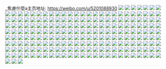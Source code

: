_焦慮什麼a主页地址: https://weibo.com/u/5201088930 
![](https://wx4.sinaimg.cn/mw2000/005FZeP8gy1h8u7q57pkqj30u013z11g.jpg) 
![](https://wx4.sinaimg.cn/mw2000/005FZeP8gy1h8u7q6dsq7j30u0140thm.jpg) 
![](https://wx4.sinaimg.cn/mw2000/005FZeP8gy1h8u805p0hfj30u0140drg.jpg) 
![](https://wx4.sinaimg.cn/mw2000/005FZeP8gy1h849b4khzbj30u0140qby.jpg) 
![](https://wx4.sinaimg.cn/mw2000/005FZeP8gy1h849b72ue4j30u014013m.jpg) 
![](https://wx4.sinaimg.cn/mw2000/005FZeP8gy1h83fldxg0lj30sa0vptd2.jpg) 
![](https://wx4.sinaimg.cn/mw2000/005FZeP8gy1h83flebynoj30u00xr0xr.jpg) 
![](https://wx4.sinaimg.cn/mw2000/005FZeP8gy1h83fldbqtgj30u0140n33.jpg) 
![](https://wx4.sinaimg.cn/mw2000/005FZeP8gy1h800gktxe1j30u0140qez.jpg) 
![](https://wx4.sinaimg.cn/mw2000/005FZeP8gy1h800gpd79ej30u014012g.jpg) 
![](https://wx4.sinaimg.cn/mw2000/005FZeP8gy1h800glgmygj30u01907as.jpg) 
![](https://wx4.sinaimg.cn/mw2000/005FZeP8gy1h800gogojhj30u0191n4n.jpg) 
![](https://wx4.sinaimg.cn/mw2000/005FZeP8gy1h7xsiyw0lmj30r6108438.jpg) 
![](https://wx4.sinaimg.cn/mw2000/005FZeP8gy1h7xsiz72e2j30pf0xxn1k.jpg) 
![](https://wx4.sinaimg.cn/mw2000/005FZeP8gy1h7ufnvdcftj30u014049m.jpg) 
![](https://wx4.sinaimg.cn/mw2000/005FZeP8gy1h7u66ppj8hj30u011xwpf.jpg) 
![](https://wx4.sinaimg.cn/mw2000/005FZeP8gy1h7u68ul786j30t112pteq.jpg) 
![](https://wx4.sinaimg.cn/mw2000/005FZeP8gy1h7u6ak0zdkj30u0140gq8.jpg) 
![](https://wx4.sinaimg.cn/mw2000/005FZeP8gy1h6fk58j98hj30u0140gt3.jpg) 
![](https://wx4.sinaimg.cn/mw2000/005FZeP8gy1h6fk582dy4j30wi0hxtc0.jpg) 
![](https://wx4.sinaimg.cn/mw2000/005FZeP8gy1h6fk57nvjmj30u00yiafj.jpg) 
![](https://wx4.sinaimg.cn/mw2000/005FZeP8gy1h6fk58zpe3j30u0158tfj.jpg) 
![](https://wx4.sinaimg.cn/mw2000/005FZeP8gy1h6c8820j47j32n93ywu0z.jpg) 
![](https://wx4.sinaimg.cn/mw2000/005FZeP8gy1h6c880ckxdj32yv4gb4ez.jpg) 
![](https://wx4.sinaimg.cn/mw2000/005FZeP8gy1h6c8841jpbj32zg44sx6s.jpg) 
![](https://wx4.sinaimg.cn/mw2000/005FZeP8gy1h6c8854droj32c0340u0y.jpg) 
![](https://wx4.sinaimg.cn/mw2000/005FZeP8gy1h60v6v1i77j32c033vqv7.jpg) 
![](https://wx4.sinaimg.cn/mw2000/005FZeP8gy1h60v6vjiqkj30j40xy42t.jpg) 
![](https://wx4.sinaimg.cn/mw2000/005FZeP8gy1h5x7mv8493j30u0190tfn.jpg) 
![](https://wx4.sinaimg.cn/mw2000/005FZeP8gy1h5x7mvxvf3j30u0190n4h.jpg) 
![](https://wx4.sinaimg.cn/mw2000/005FZeP8gy1h5x7mxq3ijj30u0190ags.jpg) 
![](https://wx4.sinaimg.cn/mw2000/005FZeP8gy1h5x7n0txlrj30u01900w5.jpg) 
![](https://wx4.sinaimg.cn/mw2000/005FZeP8gy1h5x7mujdcej30u0190wjc.jpg) 
![](https://wx4.sinaimg.cn/mw2000/005FZeP8gy1h5x7mym7rhj30u0190n33.jpg) 
![](https://wx4.sinaimg.cn/mw2000/005FZeP8gy1h5tf75imp2j30u0182q9s.jpg) 
![](https://wx4.sinaimg.cn/mw2000/005FZeP8gy1h5tf768jrpj30u0140jxv.jpg) 
![](https://wx4.sinaimg.cn/mw2000/005FZeP8gy1h5tf74ojloj30u0140dmd.jpg) 
![](https://wx4.sinaimg.cn/mw2000/005FZeP8gy1h5tf76yiqhj30u0138tf3.jpg) 
![](https://wx4.sinaimg.cn/mw2000/005FZeP8gy1h58jedmwmlj30lb0sg0yb.jpg) 
![](https://wx4.sinaimg.cn/mw2000/005FZeP8gy1h58jeoxzdqj30u010sqht.jpg) 
![](https://wx4.sinaimg.cn/mw2000/005FZeP8gy1h58jepvuxfj32c02c0qv5.jpg) 
![](https://wx4.sinaimg.cn/mw2000/005FZeP8gy1h4yq95cef1j31y72llnpd.jpg) 
![](https://wx4.sinaimg.cn/mw2000/005FZeP8gy1h4yq93fzw8j32762znkjm.jpg) 
![](https://wx4.sinaimg.cn/mw2000/005FZeP8gy1h4yq97uom7j30vh1gkqga.jpg) 
![](https://wx4.sinaimg.cn/mw2000/005FZeP8gy1h4yqmkgp6sj32732xghdu.jpg) 
![](https://wx4.sinaimg.cn/mw2000/005FZeP8gy1h6kg6vdixoj30u013sn2k.jpg) 
![](https://wx4.sinaimg.cn/mw2000/005FZeP8gy1h4w961vgi8j31y81y8npd.jpg) 
![](https://wx4.sinaimg.cn/mw2000/005FZeP8gy1h4w962iaxuj30zo1bkqkj.jpg) 
![](https://wx4.sinaimg.cn/mw2000/005FZeP8gy1h4bj067yoyj323o2swhdu.jpg) 
![](https://wx4.sinaimg.cn/mw2000/005FZeP8gy1h44qcdk707j30u00u0n9b.jpg) 
![](https://wx4.sinaimg.cn/mw2000/005FZeP8gy1h44qefacxxj322g2r9u0y.jpg) 
![](https://wx4.sinaimg.cn/mw2000/005FZeP8gy1h415dp6hu8j30u00u0q9r.jpg) 
![](https://wx4.sinaimg.cn/mw2000/005FZeP8gy1h3ycv78kopj32c02c0e82.jpg) 
![](https://wx4.sinaimg.cn/mw2000/005FZeP8gy1h3ycv96bzij32c0340qv6.jpg) 
![](https://wx4.sinaimg.cn/mw2000/005FZeP8gy1h3ycvav45tj325v2vue82.jpg) 
![](https://wx4.sinaimg.cn/mw2000/005FZeP8gy1h3ycv7zh2jj30wi16zwoy.jpg) 
![](https://wx4.sinaimg.cn/mw2000/005FZeP8gy1h3uwvy964zj30u0140k0s.jpg) 
![](https://wx4.sinaimg.cn/mw2000/005FZeP8gy1h3uwvx0alij30wi0np0wz.jpg) 
![](https://wx4.sinaimg.cn/mw2000/005FZeP8gy1h3uwvz485zj30u0140thu.jpg) 
![](https://wx4.sinaimg.cn/mw2000/005FZeP8gy1h3sj8bidhqj30u0140q6i.jpg) 
![](https://wx4.sinaimg.cn/mw2000/005FZeP8gy1h3sj8defg7j30u0140gqh.jpg) 
![](https://wx4.sinaimg.cn/mw2000/005FZeP8gy1h3rn706uj0j31hc0u0wpq.jpg) 
![](https://wx4.sinaimg.cn/mw2000/005FZeP8gy1h3r535ad8yj32c0340x6s.jpg) 
![](https://wx4.sinaimg.cn/mw2000/005FZeP8gy1h3r531zg86j32c0340b2a.jpg) 
![](https://wx4.sinaimg.cn/mw2000/005FZeP8gy1h3r538mrklj32c0340b2a.jpg) 
![](https://wx4.sinaimg.cn/mw2000/005FZeP8gy1h3r53cfqxej32c0340qv6.jpg) 
![](https://wx4.sinaimg.cn/mw2000/005FZeP8gy1h3r537o0f1j324g2twb2a.jpg) 
![](https://wx4.sinaimg.cn/mw2000/005FZeP8gy1h3r53bchpij32492tpnpe.jpg) 
![](https://wx4.sinaimg.cn/mw2000/005FZeP8gy1h6djdwx36hj30u0140afb.jpg) 
![](https://wx4.sinaimg.cn/mw2000/005FZeP8gy1gzllbuaftsj30si12148s.jpg) 
![](https://wx4.sinaimg.cn/mw2000/005FZeP8gy1gzllbxvl9vj30vc15s7k7.jpg) 
![](https://wx4.sinaimg.cn/mw2000/005FZeP8gy1gzllbtkph2j30r6107k15.jpg) 
![](https://wx4.sinaimg.cn/mw2000/005FZeP8gy1gzllbusqi9j30rf10j7br.jpg) 
![](https://wx4.sinaimg.cn/mw2000/005FZeP8gy1gzokegnnr7j30q60ywn7b.jpg) 
![](https://wx4.sinaimg.cn/mw2000/005FZeP8gy1gzoke37p8vj30pz0ymdm4.jpg) 
![](https://wx4.sinaimg.cn/mw2000/005FZeP8gy1gyjdgmrbkvj31n725h7t6.jpg) 
![](https://wx4.sinaimg.cn/mw2000/005FZeP8gy1gyjdgnu8t3j312k1ffnhi.jpg) 
![](https://wx4.sinaimg.cn/mw2000/005FZeP8gy1gye47k6y11j330n4ir4qr.jpg) 
![](https://wx4.sinaimg.cn/mw2000/005FZeP8gy1gye47hrrncj32142ph4qq.jpg) 
![](https://wx4.sinaimg.cn/mw2000/005FZeP8gy1gye47mbs0yj31zr2nokjm.jpg) 
![](https://wx4.sinaimg.cn/mw2000/005FZeP8gy1gxj7mkyw77j30wi17147j.jpg) 
![](https://wx4.sinaimg.cn/mw2000/005FZeP8gy1gxj7mia8ddj32c03407wl.jpg) 
![](https://wx4.sinaimg.cn/mw2000/005FZeP8gy1gxj7mkchaqj32c03404qs.jpg) 
![](https://wx4.sinaimg.cn/mw2000/005FZeP8gy1gxbzo5rijjj30w6171h35.jpg) 
![](https://wx4.sinaimg.cn/mw2000/005FZeP8gy1gxbzo9v7c4j31vm2i5kjl.jpg) 
![](https://wx4.sinaimg.cn/mw2000/005FZeP8gy1gxbzu2ums9j30sv12947r.jpg) 
![](https://wx4.sinaimg.cn/mw2000/005FZeP8gy1gxbzobp1xaj32602w0x6p.jpg) 
![](https://wx4.sinaimg.cn/mw2000/005FZeP8gy1gxbzodpw7xj31nj27ee82.jpg) 
![](https://wx4.sinaimg.cn/mw2000/005FZeP8gy1gxbzv2wdxvj32c03407wj.jpg) 
![](https://wx4.sinaimg.cn/mw2000/005FZeP8gy1gwi1jicnfjj31711ldtsc.jpg) 
![](https://wx4.sinaimg.cn/mw2000/005FZeP8gy1gw83m7xqujj30rt1dfwje.jpg) 
![](https://wx4.sinaimg.cn/mw2000/005FZeP8gy1gw83m6akf4j30wi172gz6.jpg) 
![](https://wx4.sinaimg.cn/mw2000/005FZeP8gy1gw83ml7mhoj30pb190jur.jpg) 
![](https://wx4.sinaimg.cn/mw2000/005FZeP8gy1gw83mbg5m2j32c0340qv8.jpg) 
![](https://wx4.sinaimg.cn/mw2000/005FZeP8gy1gw83otnkgkj30wi16hqdd.jpg) 
![](https://wx4.sinaimg.cn/mw2000/005FZeP8gy1gw83m6qn7kj30wi16nncw.jpg) 
![](https://wx4.sinaimg.cn/mw2000/005FZeP8gy1gukpbx3zwzj62c03407wk02.jpg) 
![](https://wx4.sinaimg.cn/mw2000/005FZeP8gy1gukpc185maj60vc15sdun02.jpg) 
![](https://wx4.sinaimg.cn/mw2000/005FZeP8gy1guo05wtepcj62c0340u0z02.jpg) 
![](https://wx4.sinaimg.cn/mw2000/005FZeP8gy1guo05tebulj62c03407wj02.jpg) 
![](https://wx4.sinaimg.cn/mw2000/005FZeP8gy1guo08dghldj61yb2uv4qr02.jpg) 
![](https://wx4.sinaimg.cn/mw2000/005FZeP8gy1gukpc0flb8j60ty0wl49q02.jpg) 
![](https://wx4.sinaimg.cn/mw2000/005FZeP8gy1gt6snfq545j32c03407wj.jpg) 
![](https://wx4.sinaimg.cn/mw2000/005FZeP8gy1gt6sne5bq1j32c0340u10.jpg) 
![](https://wx4.sinaimg.cn/mw2000/005FZeP8gy1gt6snguxw2j32c0340qv6.jpg) 
![](https://wx4.sinaimg.cn/mw2000/005FZeP8gy1gt6snikleuj32c0340hdw.jpg) 
![](https://wx4.sinaimg.cn/mw2000/005FZeP8gy1gt6snkyeo9j32c0340kjo.jpg) 
![](https://wx4.sinaimg.cn/mw2000/005FZeP8gy1gt6snsxkbhj32c03401kz.jpg) 
![](https://wx4.sinaimg.cn/mw2000/005FZeP8gy1gt6snrc0zqj32c03401ky.jpg) 
![](https://wx4.sinaimg.cn/mw2000/005FZeP8gy1gt6sqcqyrwj62c0340e8302.jpg) 
![](https://wx4.sinaimg.cn/mw2000/005FZeP8gy1gzgz659v28j32c03407wk.jpg) 
![](https://wx4.sinaimg.cn/mw2000/005FZeP8gy1gsei4z14ypj31te2f6npe.jpg) 
![](https://wx4.sinaimg.cn/mw2000/005FZeP8gy1gsei4xtw92j31ym2m5x6p.jpg) 
![](https://wx4.sinaimg.cn/mw2000/005FZeP8gy1gsei51nzdcj31lt25zhdt.jpg) 
![](https://wx4.sinaimg.cn/mw2000/005FZeP8gy1gsei54b7wxj32c03407wj.jpg) 
![](https://wx4.sinaimg.cn/mw2000/005FZeP8gy1gsei593epwj31x22k3tyd.jpg) 
![](https://wx4.sinaimg.cn/mw2000/005FZeP8gy1gsei523eygj328m2zi4dd.jpg) 
![](https://wx4.sinaimg.cn/mw2000/005FZeP8gy1gsei58h9k1j31gr1xee81.jpg) 
![](https://wx4.sinaimg.cn/mw2000/005FZeP8gy1gsei56huy9j30v9159k1p.jpg) 
![](https://wx4.sinaimg.cn/mw2000/005FZeP8gy1gsei5ru0zzj32c0340u0y.jpg) 
![](https://wx4.sinaimg.cn/mw2000/005FZeP8gy1gsat786drtj321v2qhkjn.jpg) 
![](https://wx4.sinaimg.cn/mw2000/005FZeP8gy1gsat7fs96uj31kk23eqv5.jpg) 
![](https://wx4.sinaimg.cn/mw2000/005FZeP8gy1gsat6xs9tlj31w82ii7wh.jpg) 
![](https://wx4.sinaimg.cn/mw2000/005FZeP8gy1gsat7jeof2j626j2wqqv502.jpg) 
![](https://wx4.sinaimg.cn/mw2000/005FZeP8gy1gsat7rgye8j32c033yb2b.jpg) 
![](https://wx4.sinaimg.cn/mw2000/005FZeP8gy1gsat7tco5mj31tg2f91kx.jpg) 
![](https://wx4.sinaimg.cn/mw2000/005FZeP8gy1grsamzfy4fj30v91fu43m.jpg) 
![](https://wx4.sinaimg.cn/mw2000/005FZeP8gy1gqy2r2az9uj31g61xkqv5.jpg) 
![](https://wx4.sinaimg.cn/mw2000/005FZeP8gy1gqy2r14g9rj323g2rehdv.jpg) 
![](https://wx4.sinaimg.cn/mw2000/005FZeP8gy1gqy2r43khqj31z42mtnpe.jpg) 
![](https://wx4.sinaimg.cn/mw2000/005FZeP8gy1gqy2r6892mj32c0340b2b.jpg) 
![](https://wx4.sinaimg.cn/mw2000/005FZeP8gy1gqv47wrzgfj30u01hcql2.jpg) 
![](https://wx4.sinaimg.cn/mw2000/005FZeP8gy1gqv47v0a7tj30u0140wq4.jpg) 
![](https://wx4.sinaimg.cn/mw2000/005FZeP8gy1gqv485ty37j30u0140k3j.jpg) 
![](https://wx4.sinaimg.cn/mw2000/005FZeP8gy1h7vizb7zclj30u0140ajz.jpg) 
![](https://wx4.sinaimg.cn/mw2000/005FZeP8gy1gqv47xi4fbj30u01hcwwk.jpg) 
![](https://wx4.sinaimg.cn/mw2000/005FZeP8gy1gqv47vt90dj30u01hcne9.jpg) 
![](https://wx4.sinaimg.cn/mw2000/005FZeP8gy1gqv47zgfhlj30u014046y.jpg) 
![](https://wx4.sinaimg.cn/mw2000/005FZeP8gy1h7viy8zhmkj30u0140wq1.jpg) 
![](https://wx4.sinaimg.cn/mw2000/005FZeP8gy1h7viy9r2g4j30u0140an6.jpg) 
![](https://wx4.sinaimg.cn/mw2000/005FZeP8gy1gq8qt96acyj32c0340kjm.jpg) 
![](https://wx4.sinaimg.cn/mw2000/005FZeP8gy1gq8qt57llgj30qe0z6alt.jpg) 
![](https://wx4.sinaimg.cn/mw2000/005FZeP8gy1gq8qtl2yojj32c03401l0.jpg) 
![](https://wx4.sinaimg.cn/mw2000/005FZeP8gy1gq8qto10btj32c02vyb2b.jpg) 
![](https://wx4.sinaimg.cn/mw2000/005FZeP8gy1gq8qzufnfkj32c03407wj.jpg) 
![](https://wx4.sinaimg.cn/mw2000/005FZeP8gy1gq8qtq5f74j325k2vee81.jpg) 
![](https://wx4.sinaimg.cn/mw2000/005FZeP8gy1gq7g1d2o1bj32c0340hdu.jpg) 
![](https://wx4.sinaimg.cn/mw2000/005FZeP8gy1gq7g1oyt3wj32c0340hdt.jpg) 
![](https://wx4.sinaimg.cn/mw2000/005FZeP8gy1gq7g1hbx9nj32182czu0z.jpg) 
![](https://wx4.sinaimg.cn/mw2000/005FZeP8gy1gq7g1qtmcvj32832plnpd.jpg) 
![](https://wx4.sinaimg.cn/mw2000/005FZeP8gy1gq7g1ktanyj327m2ri4qs.jpg) 
![](https://wx4.sinaimg.cn/mw2000/005FZeP8gy1gq7g1tg115j32722kce81.jpg) 
![](https://wx4.sinaimg.cn/mw2000/005FZeP8gy1go171yk3jhj326k2os4qq.jpg) 
![](https://wx4.sinaimg.cn/mw2000/005FZeP8gy1gmxjvjtpxrj31xc2czx6p.jpg) 
![](https://wx4.sinaimg.cn/mw2000/005FZeP8gy1gmxjvi7vxaj32c0340npf.jpg) 
![](https://wx4.sinaimg.cn/mw2000/005FZeP8gy1gmxjvlshcmj32c0340npf.jpg) 
![](https://wx4.sinaimg.cn/mw2000/005FZeP8gy1gmxjvohvs2j32c0340e84.jpg) 
![](https://wx4.sinaimg.cn/mw2000/005FZeP8gy1gmxjvpzwfbj32c0340kjm.jpg) 
![](https://wx4.sinaimg.cn/mw2000/005FZeP8gy1gmxjvrkfndj32c0340kjm.jpg) 
![](https://wx4.sinaimg.cn/mw2000/005FZeP8gy1gmwbf0myj7j31sy2emkjl.jpg) 
![](https://wx4.sinaimg.cn/mw2000/005FZeP8gy1gmvoigpvooj32c0340e83.jpg) 
![](https://wx4.sinaimg.cn/mw2000/005FZeP8gy1gmvoiif10yj32c02uchdv.jpg) 
![](https://wx4.sinaimg.cn/mw2000/005FZeP8gy1gmvoiostayj32c0340qv7.jpg) 
![](https://wx4.sinaimg.cn/mw2000/005FZeP8gy1gmvoil17plj33402c0qv6.jpg) 
![](https://wx4.sinaimg.cn/mw2000/005FZeP8gy1gmvoimn7qvj32w1261qv5.jpg) 
![](https://wx4.sinaimg.cn/mw2000/005FZeP8gy1gmvoja3wguj32ds1scb29.jpg) 
![](https://wx4.sinaimg.cn/mw2000/005FZeP8gy1gm64nwwhudj31jo229x6p.jpg) 
![](https://wx4.sinaimg.cn/mw2000/005FZeP8gy1gm64o2qwimj32c0340e81.jpg) 
![](https://wx4.sinaimg.cn/mw2000/005FZeP8gy1gm6510ml6dj31kx23w1ky.jpg) 
![](https://wx4.sinaimg.cn/mw2000/005FZeP8gy1gm651rs6m1j31o0280b2a.jpg) 
![](https://wx4.sinaimg.cn/mw2000/005FZeP8gy1gm64o4nga6j31o02801ky.jpg) 
![](https://wx4.sinaimg.cn/mw2000/005FZeP8gy1gm64r0dr7nj31o0280x6q.jpg) 
![](https://wx4.sinaimg.cn/mw2000/005FZeP8gy1gkuu6zsg33j31h21yqu0x.jpg) 
![](https://wx4.sinaimg.cn/mw2000/005FZeP8gy1gkuu71sct7j31o0280npe.jpg) 
![](https://wx4.sinaimg.cn/mw2000/005FZeP8gy1glpoezgsgij31j91j9npd.jpg) 
![](https://wx4.sinaimg.cn/mw2000/005FZeP8gy1gkuu6xfpynj31o021ne81.jpg) 
![](https://wx4.sinaimg.cn/mw2000/005FZeP8gy1gkuu75lq11j31o02804qq.jpg) 
![](https://wx4.sinaimg.cn/mw2000/005FZeP8gy1gkuu73oa6kj31o0280kjm.jpg) 
![](https://wx4.sinaimg.cn/mw2000/005FZeP8gy1gkuu76k4qhj32801o0e82.jpg) 
![](https://wx4.sinaimg.cn/mw2000/005FZeP8gy1gkuu74hgyyj32c0340x6p.jpg) 
![](https://wx4.sinaimg.cn/mw2000/005FZeP8gy1gkuu77f9bhj31o0280b2a.jpg) 
![](https://wx4.sinaimg.cn/mw2000/005FZeP8gy1gjon49eajsj32c02c0u0y.jpg) 
![](https://wx4.sinaimg.cn/mw2000/005FZeP8gy1gjon4h5hcxj32c02c0qv6.jpg) 
![](https://wx4.sinaimg.cn/mw2000/005FZeP8gy1gjon4b650kj3231231u0y.jpg) 
![](https://wx4.sinaimg.cn/mw2000/005FZeP8gy1gedfi970u7j322i22ix6p.jpg) 
![](https://wx4.sinaimg.cn/mw2000/005FZeP8gy1gedfia1rxoj32c02c07wi.jpg) 
![](https://wx4.sinaimg.cn/mw2000/005FZeP8gy1gedfi7l23nj32c02c01kz.jpg) 
![](https://wx4.sinaimg.cn/mw2000/005FZeP8gy1gedfiatlivj323j2spx6p.jpg) 
![](https://wx4.sinaimg.cn/mw2000/005FZeP8gy1gedfi3ogpnj31o0280e81.jpg) 
![](https://wx4.sinaimg.cn/mw2000/005FZeP8gy1gedfi8cwo0j31o0280e81.jpg) 
![](https://wx4.sinaimg.cn/mw2000/005FZeP8gy1gc43sa8jlvj31ho1v3x36.jpg) 
![](https://wx4.sinaimg.cn/mw2000/005FZeP8gy1gb5tik34adj31o01o0nme.jpg) 
![](https://wx4.sinaimg.cn/mw2000/005FZeP8gy1g9i2vxcq6wj32c0340hdv.jpg) 
![](https://wx4.sinaimg.cn/mw2000/005FZeP8gy1g9i2vz2ti8j32c03407wj.jpg) 
![](https://wx4.sinaimg.cn/mw2000/005FZeP8gy1g9i2w1vswuj30v91vokjn.jpg) 
![](https://wx4.sinaimg.cn/mw2000/005FZeP8gy1g9f6ggl2ogj30v80v8nc8.jpg) 
![](https://wx4.sinaimg.cn/mw2000/005FZeP8gy1g9f6gjer81j30ua0uak7j.jpg) 
![](https://wx4.sinaimg.cn/mw2000/005FZeP8gy1g9f6ghegncj31o01o0u0x.jpg) 
![](https://wx4.sinaimg.cn/mw2000/005FZeP8gy1g9f6giw8xlj30uh0uhncl.jpg) 
![](https://wx4.sinaimg.cn/mw2000/005FZeP8gy1g9f6ghvopfj31400u07d7.jpg) 
![](https://wx4.sinaimg.cn/mw2000/005FZeP8gy1g9f6gg70k5j30uk0ukne8.jpg) 
![](https://wx4.sinaimg.cn/mw2000/005FZeP8gy1g9f6gi974mj30yo0yoawp.jpg) 
![](https://wx4.sinaimg.cn/mw2000/005FZeP8gy1g9f6gkm19dj30v80v87lk.jpg) 
![](https://wx4.sinaimg.cn/mw2000/005FZeP8gy1g9f6glu3gyj32c02c0kjm.jpg) 
![](https://wx4.sinaimg.cn/mw2000/005FZeP8gy1g8ygieuc2yj327u1o0kjl.jpg) 
![](https://wx4.sinaimg.cn/mw2000/005FZeP8gy1g8k1j6n54uj30v90v979k.jpg) 
![](https://wx4.sinaimg.cn/mw2000/005FZeP8gy1g8k1j7idcbj30v90v048z.jpg) 
![](https://wx4.sinaimg.cn/mw2000/005FZeP8gy1gashiw7e0zj30u013yn4u.jpg) 
![](https://wx4.sinaimg.cn/mw2000/005FZeP8gy1gdd03i9ml7j30u00u0q7t.jpg) 
![](https://wx4.sinaimg.cn/mw2000/005FZeP8gy1g6j5ie4sanj30u013y7ax.jpg) 
